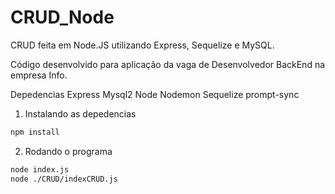 # CRUD_Node
CRUD feita em Node.JS utilizando Express, Sequelize e MySQL.

Código desenvolvido para aplicação da vaga de Desenvolvedor BackEnd na empresa Info.

Depedencias
    Express 
    Mysql2
    Node
    Nodemon
    Sequelize
    prompt-sync
   
1. Instalando as depedencias

```bash
npm install
```

2. Rodando o programa

```bash
node index.js
node ./CRUD/indexCRUD.js
```
